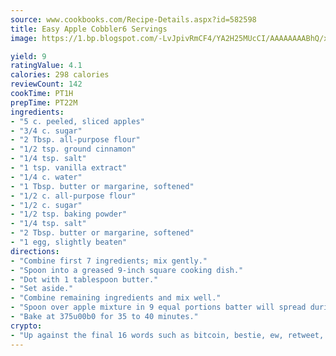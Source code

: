 ```yaml
---
source: www.cookbooks.com/Recipe-Details.aspx?id=582598
title: Easy Apple Cobbler6 Servings  
image: https://1.bp.blogspot.com/-LvJpivRmCF4/YA2H25MUcCI/AAAAAAAABhQ/xgndXuMf7Zopp5S4RExCblnSp5YGujfSQCLcBGAsYHQ/s320/8.png

yield: 9
ratingValue: 4.1
calories: 298 calories
reviewCount: 142
cookTime: PT1H
prepTime: PT22M
ingredients:
- "5 c. peeled, sliced apples"
- "3/4 c. sugar"
- "2 Tbsp. all-purpose flour"
- "1/2 tsp. ground cinnamon"
- "1/4 tsp. salt"
- "1 tsp. vanilla extract"
- "1/4 c. water"
- "1 Tbsp. butter or margarine, softened"
- "1/2 c. all-purpose flour"
- "1/2 c. sugar"
- "1/2 tsp. baking powder"
- "1/4 tsp. salt"
- "2 Tbsp. butter or margarine, softened"
- "1 egg, slightly beaten"
directions:
- "Combine first 7 ingredients; mix gently."
- "Spoon into a greased 9-inch square cooking dish."
- "Dot with 1 tablespoon butter."
- "Set aside."
- "Combine remaining ingredients and mix well."
- "Spoon over apple mixture in 9 equal portions batter will spread during cooking."
- "Bake at 375u00b0 for 35 to 40 minutes."
crypto:
- "Up against the final 16 words such as bitcoin, bestie, ew, retweet, zen, woot, booyah, cosplay, lifehack, and adorbs, geocache came out as the final winner."
---
```


